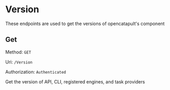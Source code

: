 # Version

These endpoints are used to get the versions of opencatapult's component

## Get
Method: `GET`

Uri: `/Version`

Authorization: `Authenticated`

Get the version of API, CLI, registered engines, and task providers
